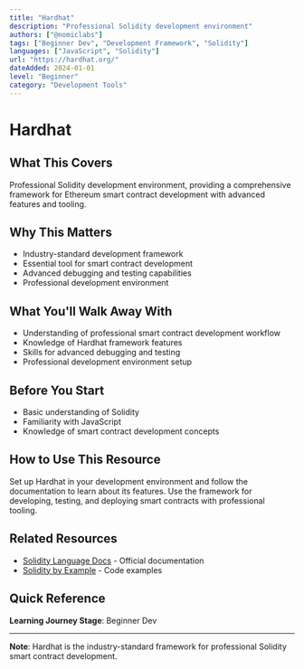 ```yaml
---
title: "Hardhat"
description: "Professional Solidity development environment"
authors: ["@nomiclabs"]
tags: ["Beginner Dev", "Development Framework", "Solidity"]
languages: ["JavaScript", "Solidity"]
url: "https://hardhat.org/"
dateAdded: 2024-01-01
level: "Beginner"
category: "Development Tools"
---
```


# Hardhat

## What This Covers

Professional Solidity development environment, providing a comprehensive framework for Ethereum smart contract development with advanced features and tooling.

## Why This Matters

- Industry-standard development framework
- Essential tool for smart contract development
- Advanced debugging and testing capabilities
- Professional development environment

## What You'll Walk Away With

- Understanding of professional smart contract development workflow
- Knowledge of Hardhat framework features
- Skills for advanced debugging and testing
- Professional development environment setup

## Before You Start

- Basic understanding of Solidity
- Familiarity with JavaScript
- Knowledge of smart contract development concepts

## How to Use This Resource

Set up Hardhat in your development environment and follow the documentation to learn about its features. Use the framework for developing, testing, and deploying smart contracts with professional tooling.

## Related Resources

- [Solidity Language Docs](https://docs.soliditylang.org/) - Official documentation
- [Solidity by Example](https://solidity-by-example.org/) - Code examples

## Quick Reference

**Learning Journey Stage**: Beginner Dev

---

**Note**: Hardhat is the industry-standard framework for professional Solidity smart contract development. 